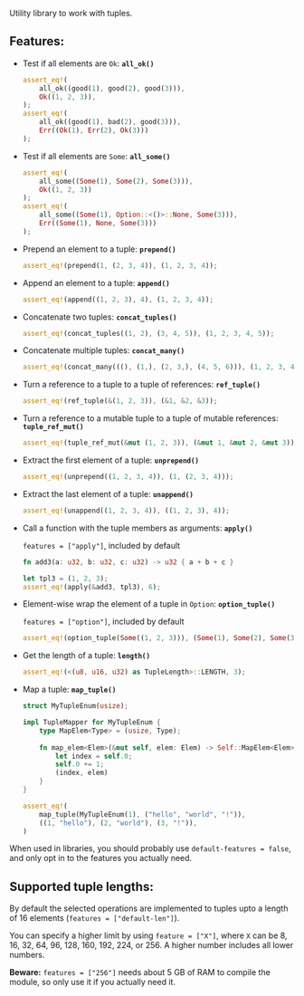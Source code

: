 Utility library to work with tuples.

## Features:

* Test if all elements are `Ok`: **`all_ok()`**

  ```rust
  assert_eq!(
      all_ok((good(1), good(2), good(3))),
      Ok((1, 2, 3)),
  );
  assert_eq!(
      all_ok((good(1), bad(2), good(3))),
      Err((Ok(1), Err(2), Ok(3)))
  );
  ```

* Test if all elements are `Some`: **`all_some()`**

  ```rust
  assert_eq!(
      all_some((Some(1), Some(2), Some(3))),
      Ok((1, 2, 3))
  );
  assert_eq!(
      all_some((Some(1), Option::<()>::None, Some(3))),
      Err((Some(1), None, Some(3)))
  );
  ```

* Prepend an element to a tuple: **`prepend()`**

  ```rust
  assert_eq!(prepend(1, (2, 3, 4)), (1, 2, 3, 4));
  ```

* Append an element to a tuple: **`append()`**

  ```rust
  assert_eq!(append((1, 2, 3), 4), (1, 2, 3, 4));
  ```

* Concatenate two tuples: **`concat_tuples()`**

  ```rust
  assert_eq!(concat_tuples((1, 2), (3, 4, 5)), (1, 2, 3, 4, 5));
  ```

* Concatenate multiple tuples: **`concat_many()`**

  ```rust
  assert_eq!(concat_many(((), (1,), (2, 3,), (4, 5, 6))), (1, 2, 3, 4, 5, 6));
  ```

* Turn a reference to a tuple to a tuple of references: **`ref_tuple()`**

  ```rust
  assert_eq!(ref_tuple(&(1, 2, 3)), (&1, &2, &3));
  ```

* Turn a reference to a mutable tuple to a tuple of mutable references: **`tuple_ref_mut()`**

  ```rust
  assert_eq!(tuple_ref_mut(&mut (1, 2, 3)), (&mut 1, &mut 2, &mut 3));
  ```

* Extract the first element of a tuple: **`unprepend()`**

  ```rust
  assert_eq!(unprepend((1, 2, 3, 4)), (1, (2, 3, 4)));
  ```

* Extract the last element of a tuple: **`unappend()`**

  ```rust
  assert_eq!(unappend((1, 2, 3, 4)), ((1, 2, 3), 4));
  ```

 * Call a function with the tuple members as arguments: **`apply()`**

   `features = ["apply"]`, included by default

   ```rust
   fn add3(a: u32, b: u32, c: u32) -> u32 { a + b + c }

   let tpl3 = (1, 2, 3);
   assert_eq!(apply(&add3, tpl3), 6);
   ```

 * Element-wise wrap the element of a tuple in `Option`: **`option_tuple()`**

   `features = ["option"]`, included by default

   ```rust
   assert_eq!(option_tuple(Some((1, 2, 3))), (Some(1), Some(2), Some(3)));
   ```

* Get the length of a tuple: **`length()`**

  ```rust
  assert_eq!(<(u8, u16, u32) as TupleLength>::LENGTH, 3);
  ```

* Map a tuple: **`map_tuple()`**

  ```rust
  struct MyTupleEnum(usize);

  impl TupleMapper for MyTupleEnum {
      type MapElem<Type> = (usize, Type);
 
      fn map_elem<Elem>(&mut self, elem: Elem) -> Self::MapElem<Elem> {
          let index = self.0;
          self.0 += 1;
          (index, elem)
      }
  }

  assert_eq!(
      map_tuple(MyTupleEnum(1), ("hello", "world", "!")),
      ((1, "hello"), (2, "world"), (3, "!")),
  )
  ```

When used in libraries, you should probably use `default-features = false`, and only opt in
to the features you actually need.

## Supported tuple lengths:

By default the selected operations are implemented to tuples upto a length of 16 elements
(`features = ["default-len"]`).

You can specify a higher limit by using `feature = ["X"]`, where `X` can be
8, 16, 32, 64, 96, 128, 160, 192, 224, or 256. A higher number includes all lower numbers.

**Beware:** `features = ["256"]` needs about 5 GB of RAM to compile the module,
so only use it if you actually need it.
